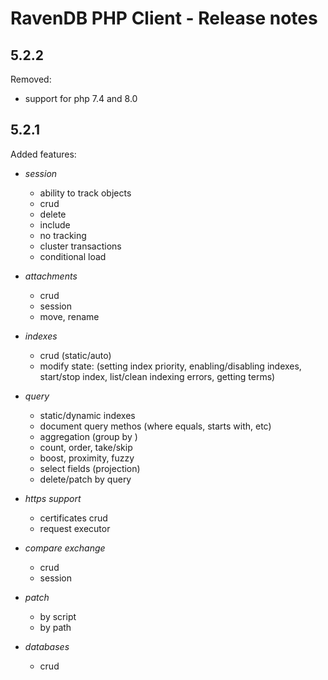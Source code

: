 RavenDB PHP Client - Release notes
==================================

## 5.2.2

Removed:
- support for php 7.4 and 8.0

## 5.2.1

Added features:

- *session*
    - ability to track objects
    - crud
    - delete
    - include
    - no tracking
    - cluster transactions
    - conditional load

- *attachments*
    - crud
    - session
    - move, rename

- *indexes*
    - crud (static/auto)
    - modify state: (setting index priority, enabling/disabling indexes, start/stop index, list/clean indexing errors, getting terms)

- *query*
    - static/dynamic indexes
    - document query methos (where equals, starts with, etc)
    - aggregation (group by )
    - count, order, take/skip
    - boost, proximity, fuzzy
    - select fields (projection)
    - delete/patch by query

- *https support*
    - certificates crud
    - request executor

- *compare exchange*
    - crud
    - session

- *patch*
    - by script
    - by path

- *databases*
    - crud

